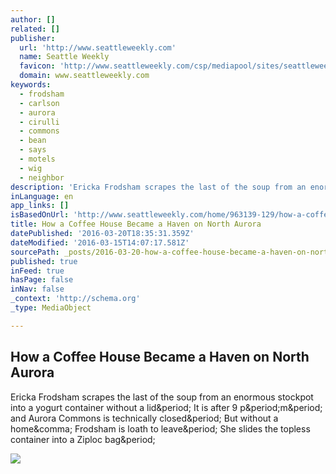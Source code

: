 ```yaml
---
author: []
related: []
publisher:
  url: 'http://www.seattleweekly.com'
  name: Seattle Weekly
  favicon: 'http://www.seattleweekly.com/csp/mediapool/sites/seattleweekly/assets/img/favicon.ico'
  domain: www.seattleweekly.com
keywords:
  - frodsham
  - carlson
  - aurora
  - cirulli
  - commons
  - bean
  - says
  - motels
  - wig
  - neighbor
description: 'Ericka Frodsham scrapes the last of the soup from an enormous stockpot into a yogurt container without a lid. It is after 9 p.m. and Aurora Commons is technically closed. But without a home, Frodsham is loath to leave. She slides the topless container into a Ziploc bag.'
inLanguage: en
app_links: []
isBasedOnUrl: 'http://www.seattleweekly.com/home/963139-129/how-a-coffee-house-became-a'
title: How a Coffee House Became a Haven on North Aurora
datePublished: '2016-03-20T18:35:31.359Z'
dateModified: '2016-03-15T14:07:17.581Z'
sourcePath: _posts/2016-03-20-how-a-coffee-house-became-a-haven-on-north-aurora.md
published: true
inFeed: true
hasPage: false
inNav: false
_context: 'http://schema.org'
_type: MediaObject

---
```

<article style=""><h1>How a Coffee House Became a Haven on North Aurora</h1><p>Ericka Frodsham scrapes the last of the soup from an enormous stockpot into a yogurt container without a lid&amp;period; It is after 9 p&amp;period;m&amp;period; and Aurora Commons is technically closed&amp;period; But without a home&amp;comma; Frodsham is loath to leave&amp;period; She slides the topless container into a Ziploc bag&amp;period;</p><img src="http://i1337.photobucket.com/albums/o675/SWimages/160224-Feature4web-SEA_zpsblqpno4u.jpg" /></article>